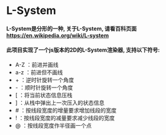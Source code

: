 L-System
========
#### L-System是分形的一种, 关于L-System, 请看百科页面 https://en.wikipedia.org/wiki/L-system
#### 此项目实现了一个js版本的2D的L-System渲染器, 支持以下符号:
* A-Z ：前进并画线
* a-z ：前进但不画线
* \+ ：逆时针旋转一个角度
* \- ：顺时针旋转一个角度
* [ ：将当前状态信息压栈
* ] ：从栈中弹出上一次压入的状态信息
* \# ：按线段宽度的增量要求增加线段的宽度
* ! ：按线段宽度的减量要求减少线段的宽度
* @ ：按线段宽度作半径画一个点

